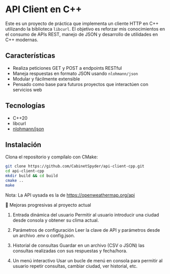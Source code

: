 # API Client en C++

Este es un proyecto de práctica que implementa un cliente HTTP en C++ utilizando la biblioteca `libcurl`. El objetivo es reforzar mis conocimientos en el consumo de APIs REST, manejo de JSON y desarrollo de utilidades en C++ modernas.

## Características

- Realiza peticiones GET y POST a endpoints RESTful
- Maneja respuestas en formato JSON usando `nlohmann/json`
- Modular y fácilmente extensible
- Pensado como base para futuros proyectos que interactúen con servicios web

## Tecnologías

- C++20
- libcurl
- [nlohmann/json](https://github.com/nlohmann/json)

## Instalación

Clona el repositorio y compílalo con CMake:

```bash
git clone https://github.com/CabinetSpyder/api-client-cpp.git
cd api-client-cpp
mkdir build && cd build
cmake ..
make

```

Nota: La API uysada es la de https://openweathermap.org/api

🧩 Mejoras progresivas al proyecto actual
1. Entrada dinámica del usuario
Permitir al usuario introducir una ciudad desde consola y obtener su clima actual.

2. Parámetros de configuración
Leer la clave de API y parámetros desde un archivo .env o config.json.

3. Historial de consultas
Guardar en un archivo (CSV o JSON) las consultas realizadas con sus respuestas y fecha/hora.

4. Un menú interactivo
Usar un bucle de menú en consola para permitir al usuario repetir consultas, cambiar ciudad, ver historial, etc.